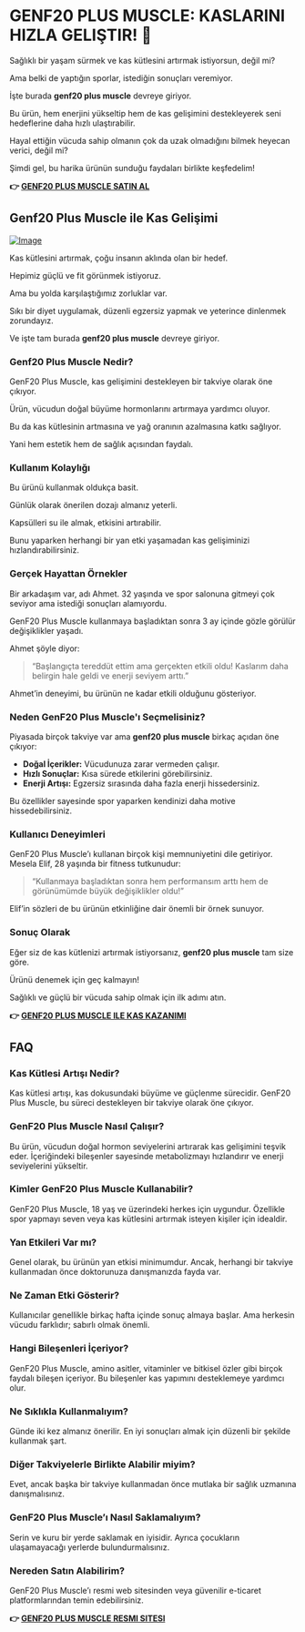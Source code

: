 # GENF20 PLUS MUSCLE: KASLARINI HIZLA GELIŞTIR! 💪

Sağlıklı bir yaşam sürmek ve kas kütlesini artırmak istiyorsun, değil mi? 

Ama belki de yaptığın sporlar, istediğin sonuçları veremiyor. 

İşte burada **genf20 plus muscle** devreye giriyor. 

Bu ürün, hem enerjini yükseltip hem de kas gelişimini destekleyerek seni hedeflerine daha hızlı ulaştırabilir. 

Hayal ettiğin vücuda sahip olmanın çok da uzak olmadığını bilmek heyecan verici, değil mi? 

Şimdi gel, bu harika ürünün sunduğu faydaları birlikte keşfedelim!



**👉 [GENF20 PLUS MUSCLE SATIN AL](https://gchaffi.com/ng4W7U8t)**

## Genf20 Plus Muscle ile Kas Gelişimi

[![Image](https://www2.sellhealth.com/166/genf20_muscle_1_1_2.jpg)](https://gchaffi.com/ng4W7U8t)

Kas kütlesini artırmak, çoğu insanın aklında olan bir hedef. 

Hepimiz güçlü ve fit görünmek istiyoruz.

Ama bu yolda karşılaştığımız zorluklar var. 

Sıkı bir diyet uygulamak, düzenli egzersiz yapmak ve yeterince dinlenmek zorundayız.

Ve işte tam burada **genf20 plus muscle** devreye giriyor. 

### Genf20 Plus Muscle Nedir?

GenF20 Plus Muscle, kas gelişimini destekleyen bir takviye olarak öne çıkıyor. 

Ürün, vücudun doğal büyüme hormonlarını artırmaya yardımcı oluyor.

Bu da kas kütlesinin artmasına ve yağ oranının azalmasına katkı sağlıyor.

Yani hem estetik hem de sağlık açısından faydalı.

### Kullanım Kolaylığı

Bu ürünü kullanmak oldukça basit. 

Günlük olarak önerilen dozajı almanız yeterli.

Kapsülleri su ile almak, etkisini artırabilir. 

Bunu yaparken herhangi bir yan etki yaşamadan kas gelişiminizi hızlandırabilirsiniz.

### Gerçek Hayattan Örnekler

Bir arkadaşım var, adı Ahmet. 32 yaşında ve spor salonuna gitmeyi çok seviyor ama istediği sonuçları alamıyordu. 

GenF20 Plus Muscle kullanmaya başladıktan sonra 3 ay içinde gözle görülür değişiklikler yaşadı. 

Ahmet şöyle diyor:

> “Başlangıçta tereddüt ettim ama gerçekten etkili oldu! Kaslarım daha belirgin hale geldi ve enerji seviyem arttı.”

Ahmet’in deneyimi, bu ürünün ne kadar etkili olduğunu gösteriyor.

### Neden GenF20 Plus Muscle'ı Seçmelisiniz?

Piyasada birçok takviye var ama **genf20 plus muscle** birkaç açıdan öne çıkıyor:

- **Doğal İçerikler:** Vücudunuza zarar vermeden çalışır.
- **Hızlı Sonuçlar:** Kısa sürede etkilerini görebilirsiniz.
- **Enerji Artışı:** Egzersiz sırasında daha fazla enerji hissedersiniz.
  
Bu özellikler sayesinde spor yaparken kendinizi daha motive hissedebilirsiniz.

### Kullanıcı Deneyimleri

GenF20 Plus Muscle’ı kullanan birçok kişi memnuniyetini dile getiriyor. Mesela Elif, 28 yaşında bir fitness tutkunudur:

> “Kullanmaya başladıktan sonra hem performansım arttı hem de görünümümde büyük değişiklikler oldu!”

Elif’in sözleri de bu ürünün etkinliğine dair önemli bir örnek sunuyor.

### Sonuç Olarak

Eğer siz de kas kütlenizi artırmak istiyorsanız, **genf20 plus muscle** tam size göre. 

Ürünü denemek için geç kalmayın!

Sağlıklı ve güçlü bir vücuda sahip olmak için ilk adımı atın.



**👉 [GENF20 PLUS MUSCLE ILE KAS KAZANIMI](https://gchaffi.com/ng4W7U8t)**

## FAQ

### Kas Kütlesi Artışı Nedir?

Kas kütlesi artışı, kas dokusundaki büyüme ve güçlenme sürecidir. GenF20 Plus Muscle, bu süreci destekleyen bir takviye olarak öne çıkıyor. 

### GenF20 Plus Muscle Nasıl Çalışır?

Bu ürün, vücudun doğal hormon seviyelerini artırarak kas gelişimini teşvik eder. İçeriğindeki bileşenler sayesinde metabolizmayı hızlandırır ve enerji seviyelerini yükseltir.

### Kimler GenF20 Plus Muscle Kullanabilir?

GenF20 Plus Muscle, 18 yaş ve üzerindeki herkes için uygundur. Özellikle spor yapmayı seven veya kas kütlesini artırmak isteyen kişiler için idealdir.

### Yan Etkileri Var mı?

Genel olarak, bu ürünün yan etkisi minimumdur. Ancak, herhangi bir takviye kullanmadan önce doktorunuza danışmanızda fayda var.

### Ne Zaman Etki Gösterir?

Kullanıcılar genellikle birkaç hafta içinde sonuç almaya başlar. Ama herkesin vücudu farklıdır; sabırlı olmak önemli.

### Hangi Bileşenleri İçeriyor?

GenF20 Plus Muscle, amino asitler, vitaminler ve bitkisel özler gibi birçok faydalı bileşen içeriyor. Bu bileşenler kas yapımını desteklemeye yardımcı olur.

### Ne Sıklıkla Kullanmalıyım?

Günde iki kez almanız önerilir. En iyi sonuçları almak için düzenli bir şekilde kullanmak şart.

### Diğer Takviyelerle Birlikte Alabilir miyim?

Evet, ancak başka bir takviye kullanmadan önce mutlaka bir sağlık uzmanına danışmalısınız.

### GenF20 Plus Muscle’ı Nasıl Saklamalıyım?

Serin ve kuru bir yerde saklamak en iyisidir. Ayrıca çocukların ulaşamayacağı yerlerde bulundurmalısınız.

### Nereden Satın Alabilirim? 

GenF20 Plus Muscle’ı resmi web sitesinden veya güvenilir e-ticaret platformlarından temin edebilirsiniz.



**👉 [GENF20 PLUS MUSCLE RESMI SITESI](https://gchaffi.com/ng4W7U8t)**